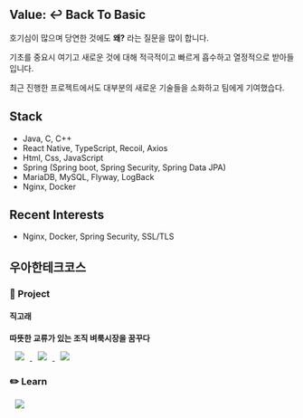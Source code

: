 ## Value: ↩️ Back To Basic

호기심이 많으며 당연한 것에도 **왜?** 라는 질문을 많이 합니다.

기초를 중요시 여기고 새로운 것에 대해 적극적이고 빠르게 흡수하고 열정적으로 받아들입니다. 

최근 진행한 프로젝트에서도 대부분의 새로운 기술들을 소화하고 팀에게 기여했습다.

## Stack
- Java, C, C++
- React Native, TypeScript, Recoil, Axios
- Html, Css, JavaScript
- Spring (Spring boot, Spring Security, Spring Data JPA)
- MariaDB, MySQL, Flyway, LogBack
- Nginx, Docker

## Recent Interests
- Nginx, Docker, Spring Security, SSL/TLS

## 우아한테크코스

### 📑 Project

#### 직고래
**따뜻한 교류가 있는 조직 벼룩시장을 꿈꾸다**
<div>
<a href="https://github.com/woowacourse-teams/2020-seller-lee-company">
    <img 
        src="http://img.shields.io/badge/-Project Repo-1b262c?style=flat&logo=Github&link=https://github.com/woowacourse-teams/2020-seller-lee-company"
        style="height : auto; margin-left : 10px; margin-right : 10px;"/>
</a>
<a href="https://sites.google.com/woowahan.com/wooteco-demo/직고래">
    <img 
        src="http://img.shields.io/badge/-🐳 Demo Site-3282b8?style=flat&link=https://sites.google.com/woowahan.com/wooteco-demo/직고래/"
        style="height : auto; margin-left : 10px; margin-right : 10px;"/>
</a>
<a href="https://github.com/woowacourse-teams/2020-seller-lee-company">
    <img 
        src="http://img.shields.io/badge/-기술 적용기-bbe1fa?style=flat&logo=Github&link=https://github.com/woowacourse-teams/2020-seller-lee-company"
        style="height : auto; margin-left : 10px; margin-right : 10px;"/>
</a>
</div>

### ✏️ Learn
<a href="https://github.com/woowacourse-teams/2020-seller-lee-company">
    <img 
        src="http://img.shields.io/badge/-Github Repo-black?style=flat&logo=Github&link=https://github.com/woowacourse-teams/2020-seller-lee-company"
        style="height : auto; margin-left : 10px; margin-right : 10px;"/>
</a>
